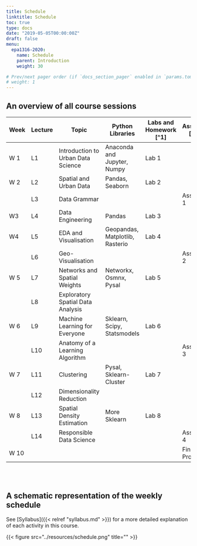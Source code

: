 ```yaml
---
title: Schedule
linktitle: Schedule
toc: true
type: docs
date: "2019-05-05T00:00:00Z"
draft: false
menu:
  epa1316-2020:
    name: Schedule
    parent: Introduction
    weight: 30

# Prev/next pager order (if `docs_section_pager` enabled in `params.toml`)
# weight: 1
---
```


## An overview of all course sessions

| Week 	| Lecture 	| Topic                              	| Python Libraries                	| Labs and Homework [^1] 	| Assessment [^2][^3] 	|
|------	|---------	|------------------------------------	|---------------------------------	|---------------------	|---------------	|
| W 1  	| L1      	| Introduction to Urban Data Science 	| Anaconda and Jupyter, Numpy     	| Lab 1               	|               	|
| W 2  	| L2      	| Spatial and Urban Data             	| Pandas, Seaborn                 	| Lab 2               	|               	|
|      	| L3      	| Data Grammar                       	|                                 	|                     	| Assignment 1  	|
| W3   	| L4      	| Data Engineering                   	| Pandas                          	| Lab 3               	|               	|
| W4   	| L5      	| EDA and Visualisation              	| Geopandas, Matplotlib, Rasterio 	| Lab 4               	|               	|
|      	| L6      	| Geo-Visualisation                  	|                                 	|                     	| Assignment 2  	|
| W 5  	| L7      	| Networks and Spatial Weights       	| Networkx, Osmnx, Pysal          	| Lab 5               	|               	|
|      	| L8      	| Exploratory Spatial Data Analysis  	|                                 	|                     	|               	|
| W 6  	| L9      	| Machine Learning for Everyone      	| Sklearn, Scipy, Statsmodels     	| Lab 6               	|               	|
|      	| L10     	| Anatomy of a Learning Algorithm    	|                                 	|                     	| Assignment 3  	|
| W 7  	| L11     	| Clustering                         	| Pysal, Sklearn-Cluster          	| Lab 7               	|               	|
|      	| L12     	| Dimensionality Reduction           	|                                 	|                     	|               	|
| W 8  	| L13     	| Spatial Density Estimation         	| More Sklearn                    	| Lab 8               	|               	|
|      	| L14     	| Responsible Data Science           	|                                 	|                     	| Assignment 4  	|
| W 10 	|         	|                                    	|                                 	|                     	| Final Project[^4] 	|

<br/>

<br/>

## A schematic representation of the weekly schedule

See [Syllabus]({{< relref "syllabus.md" >}}) for a more detailed explanation of each activity in this course.

{{< figure src="../resources/schedule.png" title="" >}}
